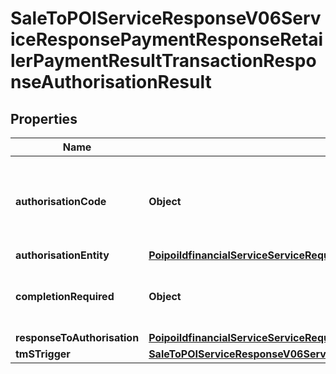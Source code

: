 # SaleToPOIServiceResponseV06ServiceResponsePaymentResponseRetailerPaymentResultTransactionResponseAuthorisationResult

## Properties
Name | Type | Description | Notes
------------ | ------------- | ------------- | -------------
**authorisationCode** | **Object** | Specifies a character string with a maximum length of 8 characters.&lt;br/&gt; |  [optional]
**authorisationEntity** | [**PoipoiIdfinancialServiceServiceRequestLoyaltyRequestTransactionOriginalPOITransactionAuthorisationResultAuthorisationEntity**](PoipoiIdfinancialServiceServiceRequestLoyaltyRequestTransactionOriginalPOITransactionAuthorisationResultAuthorisationEntity.md) |  |  [optional]
**completionRequired** | **Object** | A flag indicating a True or False value.&lt;br/&gt; |  [optional]
**responseToAuthorisation** | [**PoipoiIdfinancialServiceServiceRequestLoyaltyRequestTransactionOriginalPOITransactionAuthorisationResultResponseToAuthorisation**](PoipoiIdfinancialServiceServiceRequestLoyaltyRequestTransactionOriginalPOITransactionAuthorisationResultResponseToAuthorisation.md) |  | 
**tmSTrigger** | [**SaleToPOIServiceResponseV06ServiceResponsePaymentResponseRetailerPaymentResultTransactionResponseAuthorisationResultTMSTrigger**](SaleToPOIServiceResponseV06ServiceResponsePaymentResponseRetailerPaymentResultTransactionResponseAuthorisationResultTMSTrigger.md) |  |  [optional]
